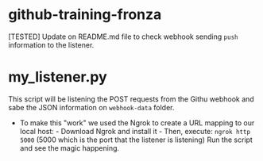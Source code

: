 # github-training-fronza

[TESTED] 
Update on README.md file to check webhook sending `push` information to the listener.

# my_listener.py
This script will be listening the POST requests from the Githu webhook and sabe the JSON information on `webhook-data` folder.
  -  To make this "work" we used the Ngrok to create a URL mapping to our local host:
    - Download Ngrok and install it
    - Then, execute: `ngrok http 5000` (5000 which is the port that the listener is listening)
Run the script and see the magic happening.

